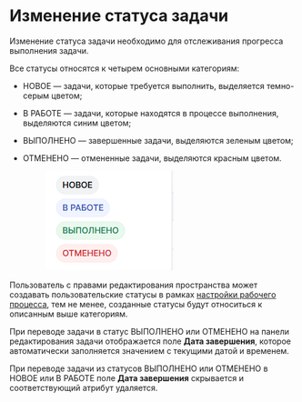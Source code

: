# Изменение статуса задачи

Изменение статуса задачи необходимо для отслеживания прогресса выполнения задачи.

Все статусы относятся к четырем основными категориям:

* НОВОЕ — задачи, которые требуется выполнить, выделяется темно-серым цветом;
* В РАБОТЕ — задачи, которые находятся в процессе выполнения, выделяются синим цветом;
* ВЫПОЛНЕНО — завершенные задачи, выделяются зеленым цветом;
*   ОТМЕНЕНО — отмененные задачи, выделяются красным цветом.

    <figure><img src="../../../../.gitbook/assets/изображение (4).png" alt=""><figcaption></figcaption></figure>

Пользователь с правами редактирования пространства может создавать пользовательские статусы в рамках [настройки рабочего процесса](izmenenie-statusa-zadachi.md#nastroika-rabochikh-processov), тем не менее, созданные статусы будут относиться к описанным выше категориям.

При переводе задачи в статус ВЫПОЛНЕНО или ОТМЕНЕНО на панели редактирования задачи отображается поле **Дата завершения**, которое автоматически заполняется значением с текущими датой и временем.

При переводе задачи из статусов ВЫПОЛНЕНО или ОТМЕНЕНО в НОВОЕ или В РАБОТЕ поле **Дата завершения** скрывается и соответствующий атрибут удаляется.
